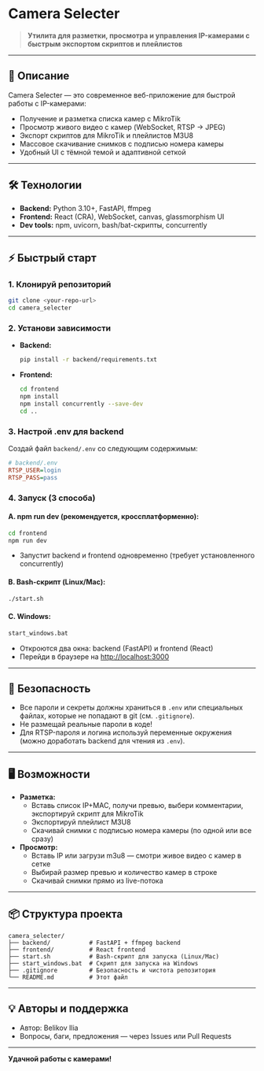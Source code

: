 # Camera Selecter

> **Утилита для разметки, просмотра и управления IP-камерами с быстрым экспортом скриптов и плейлистов**

---

## 🚀 Описание

Camera Selecter — это современное веб-приложение для быстрой работы с IP-камерами:
- Получение и разметка списка камер с MikroTik
- Просмотр живого видео с камер (WebSocket, RTSP → JPEG)
- Экспорт скриптов для MikroTik и плейлистов M3U8
- Массовое скачивание снимков с подписью номера камеры
- Удобный UI с тёмной темой и адаптивной сеткой

---

## 🛠️ Технологии
- **Backend:** Python 3.10+, FastAPI, ffmpeg
- **Frontend:** React (CRA), WebSocket, canvas, glassmorphism UI
- **Dev tools:** npm, uvicorn, bash/bat-скрипты, concurrently

---

## ⚡ Быстрый старт

### 1. Клонируй репозиторий
```sh
git clone <your-repo-url>
cd camera_selecter
```

### 2. Установи зависимости
- **Backend:**
  ```sh
  pip install -r backend/requirements.txt
  ```
- **Frontend:**
  ```sh
  cd frontend
  npm install
  npm install concurrently --save-dev
  cd ..
  ```

### 3. Настрой .env для backend
Создай файл `backend/.env` со следующим содержимым:
```ini
# backend/.env
RTSP_USER=login
RTSP_PASS=pass
```

### 4. Запуск (3 способа)

#### **A. npm run dev (рекомендуется, кроссплатформенно):**
```sh
cd frontend
npm run dev
```
- Запустит backend и frontend одновременно (требует установленного concurrently)

#### **B. Bash-скрипт (Linux/Mac):**
```sh
./start.sh
```

#### **C. Windows:**
```bat
start_windows.bat
```

- Откроются два окна: backend (FastAPI) и frontend (React)
- Перейди в браузере на [http://localhost:3000](http://localhost:3000)

---

## 🔑 Безопасность
- Все пароли и секреты должны храниться в `.env` или специальных файлах, которые не попадают в git (см. `.gitignore`).
- Не размещай реальные пароли в коде!
- Для RTSP-пароля и логина используй переменные окружения (можно доработать backend для чтения из `.env`).

---

## 🖥️ Возможности
- **Разметка:**
  - Вставь список IP+MAC, получи превью, выбери комментарии, экспортируй скрипт для MikroTik
  - Экспортируй плейлист M3U8
  - Скачивай снимки с подписью номера камеры (по одной или все сразу)
- **Просмотр:**
  - Вставь IP или загрузи m3u8 — смотри живое видео с камер в сетке
  - Выбирай размер превью и количество камер в строке
  - Скачивай снимки прямо из live-потока

---

## 📦 Структура проекта
```
camera_selecter/
├── backend/           # FastAPI + ffmpeg backend
├── frontend/          # React frontend
├── start.sh           # Bash-скрипт для запуска (Linux/Mac)
├── start_windows.bat  # Скрипт для запуска на Windows
├── .gitignore         # Безопасность и чистота репозитория
└── README.md          # Этот файл
```

---

## 💡 Авторы и поддержка
- Автор: Belikov Ilia
- Вопросы, баги, предложения — через Issues или Pull Requests

---

**Удачной работы с камерами!** 